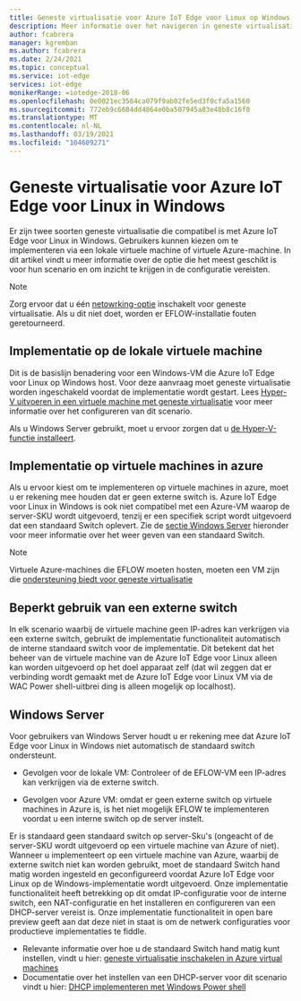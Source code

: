 ```yaml
---
title: Geneste virtualisatie voor Azure IoT Edge voor Linux op Windows | Microsoft Docs
description: Meer informatie over het navigeren in geneste virtualisatie in Azure IoT Edge voor Linux in Windows.
author: fcabrera
manager: kgremban
ms.author: fcabrera
ms.date: 2/24/2021
ms.topic: conceptual
ms.service: iot-edge
services: iot-edge
monikerRange: =iotedge-2018-06
ms.openlocfilehash: 0e0021ec3564ca079f9ab02fe5ed3f0cfa5a1560
ms.sourcegitcommit: 772eb9c6684dd4864e0ba507945a83e48b8c16f0
ms.translationtype: MT
ms.contentlocale: nl-NL
ms.lasthandoff: 03/19/2021
ms.locfileid: "104609271"
---
```

# <a name="nested-virtualization-for-azure-iot-edge-for-linux-on-windows"></a>Geneste virtualisatie voor Azure IoT Edge voor Linux in Windows
Er zijn twee soorten geneste virtualisatie die compatibel is met Azure IoT Edge voor Linux in Windows. Gebruikers kunnen kiezen om te implementeren via een lokale virtuele machine of virtuele Azure-machine. In dit artikel vindt u meer informatie over de optie die het meest geschikt is voor hun scenario en om inzicht te krijgen in de configuratie vereisten.

> [!NOTE]
>
> Zorg ervoor dat u één [netowrking-optie](/virtualization/hyper-v-on-windows/user-guide/nested-virtualization#networking-options) inschakelt voor geneste virtualisatie. Als u dit niet doet, worden er EFLOW-installatie fouten geretourneerd. 

## <a name="deployment-on-local-vm"></a>Implementatie op de lokale virtuele machine
Dit is de basislijn benadering voor een Windows-VM die Azure IoT Edge voor Linux op Windows host. Voor deze aanvraag moet geneste virtualisatie worden ingeschakeld voordat de implementatie wordt gestart. Lees [Hyper-V uitvoeren in een virtuele machine met geneste virtualisatie](https://docs.microsoft.com/virtualization/hyper-v-on-windows/user-guide/nested-virtualization) voor meer informatie over het configureren van dit scenario.

Als u Windows Server gebruikt, moet u ervoor zorgen dat u [de Hyper-V-functie installeert](https://docs.microsoft.com/windows-server/virtualization/hyper-v/get-started/install-the-hyper-v-role-on-windows-server).

## <a name="deployment-on-azure-vms"></a>Implementatie op virtuele machines in azure
Als u ervoor kiest om te implementeren op virtuele machines in azure, moet u er rekening mee houden dat er geen externe switch is. Azure IoT Edge voor Linux in Windows is ook niet compatibel met een Azure-VM waarop de server-SKU wordt uitgevoerd, tenzij er een specifiek script wordt uitgevoerd dat een standaard Switch oplevert. Zie de [sectie Windows Server](#windows-server) hieronder voor meer informatie over het weer geven van een standaard Switch. 

> [!NOTE]
>
> Virtuele Azure-machines die EFLOW moeten hosten, moeten een VM zijn die [ondersteuning biedt voor geneste virtualisatie](../virtual-machines/acu.md)


## <a name="limited-use-of-external-switch"></a>Beperkt gebruik van een externe switch
In elk scenario waarbij de virtuele machine geen IP-adres kan verkrijgen via een externe switch, gebruikt de implementatie functionaliteit automatisch de interne standaard switch voor de implementatie. Dit betekent dat het beheer van de virtuele machine van de Azure IoT Edge voor Linux alleen kan worden uitgevoerd op het doel apparaat zelf (dat wil zeggen dat er verbinding wordt gemaakt met de Azure IoT Edge voor Linux VM via de WAC Power shell-uitbrei ding is alleen mogelijk op localhost).

## <a name="windows-server"></a>Windows Server
Voor gebruikers van Windows Server houdt u er rekening mee dat Azure IoT Edge voor Linux in Windows niet automatisch de standaard switch ondersteunt.

* Gevolgen voor de lokale VM: Controleer of de EFLOW-VM een IP-adres kan verkrijgen via de externe switch.

* Gevolgen voor Azure VM: omdat er geen externe switch op virtuele machines in Azure is, is het niet mogelijk EFLOW te implementeren voordat u een interne switch op de server instelt.

Er is standaard geen standaard switch op server-Sku's (ongeacht of de server-SKU wordt uitgevoerd op een virtuele machine van Azure of niet). Wanneer u implementeert op een virtuele machine van Azure, waarbij de externe switch niet kan worden gebruikt, moet de standaard Switch hand matig worden ingesteld en geconfigureerd voordat Azure IoT Edge voor Linux op de Windows-implementatie wordt uitgevoerd. Onze implementatie functionaliteit heeft betrekking op dit omdat IP-configuratie voor de interne switch, een NAT-configuratie en het installeren en configureren van een DHCP-server vereist is. Onze implementatie functionaliteit in open bare preview geeft aan dat deze niet in staat is om de netwerk configuraties voor productieve implementaties te fiddle.

* Relevante informatie over hoe u de standaard Switch hand matig kunt instellen, vindt u hier: [geneste virtualisatie inschakelen in Azure virtual machines](https://docs.microsoft.com/azure/virtual-machines/windows/nested-virtualization)
* Documentatie over het instellen van een DHCP-server voor dit scenario vindt u hier: [DHCP implementeren met Windows Power shell](https://docs.microsoft.com/windows-server/networking/technologies/dhcp/dhcp-deploy-wps)

